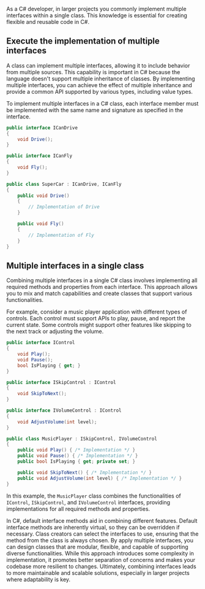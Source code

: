 As a C# developer, in larger projects you commonly implement multiple interfaces within a single class. This knowledge is essential for creating flexible and reusable code in C#.

## Execute the implementation of multiple interfaces

A class can implement multiple interfaces, allowing it to include behavior from multiple sources. This capability is important in C# because the language doesn't support multiple inheritance of classes. By implementing multiple interfaces, you can achieve the effect of multiple inheritance and provide a common API supported by various types, including value types.

To implement multiple interfaces in a C# class, each interface member must be implemented with the same name and signature as specified in the interface.

```csharp
public interface ICanDrive
{
    void Drive();
}

public interface ICanFly
{
    void Fly();
}

public class SuperCar : ICanDrive, ICanFly
{
    public void Drive()
    {
        // Implementation of Drive
    }

    public void Fly()
    {
        // Implementation of Fly
    }
}
```

## Multiple interfaces in a single class

Combining multiple interfaces in a single C# class involves implementing all required methods and properties from each interface. This approach allows you to mix and match capabilities and create classes that support various functionalities.

For example, consider a music player application with different types of controls. Each control must support APIs to play, pause, and report the current state. Some controls might support other features like skipping to the next track or adjusting the volume.

```csharp
public interface IControl
{
    void Play();
    void Pause();
    bool IsPlaying { get; }
}

public interface ISkipControl : IControl
{
    void SkipToNext();
}

public interface IVolumeControl : IControl
{
    void AdjustVolume(int level);
}

public class MusicPlayer : ISkipControl, IVolumeControl
{
    public void Play() { /* Implementation */ }
    public void Pause() { /* Implementation */ }
    public bool IsPlaying { get; private set; }

    public void SkipToNext() { /* Implementation */ }
    public void AdjustVolume(int level) { /* Implementation */ }
}
```

In this example, the `MusicPlayer` class combines the functionalities of `IControl`, `ISkipControl`, and `IVolumeControl` interfaces, providing implementations for all required methods and properties.

In C#, default interface methods aid in combining different features. Default interface methods are inherently virtual, so they can be overridden if necessary. Class creators can select the interfaces to use, ensuring that the method from the class is always chosen. By apply multiple interfaces, you can design classes that are modular, flexible, and capable of supporting diverse functionalities. While this approach introduces some complexity in implementation, it promotes better separation of concerns and makes your codebase more resilient to changes. Ultimately, combining interfaces leads to more maintainable and scalable solutions, especially in larger projects where adaptability is key.
